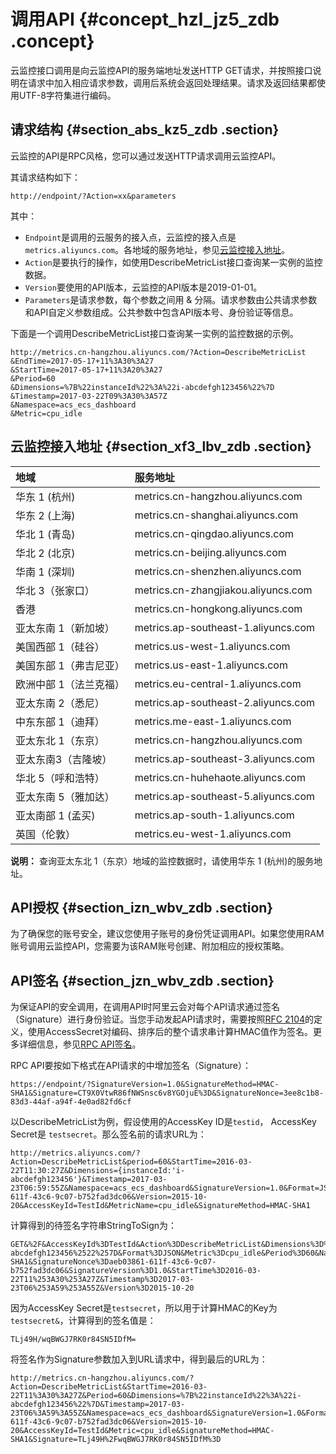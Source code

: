 # 调用API {#concept_hzl_jz5_zdb .concept}

云监控接口调用是向云监控API的服务端地址发送HTTP GET请求，并按照接口说明在请求中加入相应请求参数，调用后系统会返回处理结果。请求及返回结果都使用UTF-8字符集进行编码。

## 请求结构 {#section_abs_kz5_zdb .section}

云监控的API是RPC风格，您可以通过发送HTTP请求调用云监控API。

其请求结构如下：

`http://endpoint/?Action=xx&parameters`

其中：

-   `Endpoint`是调用的云服务的接入点，云监控的接入点是`metrics.aliyuncs.com`。各地域的服务地址，参见[云监控接入地址](#)。
-   `Action`是要执行的操作，如使用DescribeMetricList接口查询某一实例的监控数据。
-   `Version`要使用的API版本，云监控的API版本是2019-01-01。
-   `Parameters`是请求参数，每个参数之间用 & 分隔。请求参数由公共请求参数和API自定义参数组成。公共参数中包含API版本号、身份验证等信息。

下面是一个调用DescribeMetricList接口查询某一实例的监控数据的示例。

``` {#codeblock_7ck_adr_l67}
http://metrics.cn-hangzhou.aliyuncs.com/?Action=DescribeMetricList
&EndTime=2017-05-17+11%3A30%3A27
&StartTime=2017-05-17+11%3A20%3A27
&Period=60
&Dimensions=%7B%22instanceId%22%3A%22i-abcdefgh123456%22%7D
&Timestamp=2017-03-22T09%3A30%3A57Z
&Namespace=acs_ecs_dashboard
&Metric=cpu_idle
```

## 云监控接入地址 {#section_xf3_lbv_zdb .section}

|地域|服务地址|
|:-|:---|
|华东 1 \(杭州\)|metrics.cn-hangzhou.aliyuncs.com|
|华东 2 \(上海\)|metrics.cn-shanghai.aliyuncs.com|
|华北 1 \(青岛\)|metrics.cn-qingdao.aliyuncs.com|
|华北 2 \(北京\)|metrics.cn-beijing.aliyuncs.com|
|华南 1 \(深圳\)|metrics.cn-shenzhen.aliyuncs.com|
|华北 3（张家口）|metrics.cn-zhangjiakou.aliyuncs.com|
|香港|metrics.cn-hongkong.aliyuncs.com|
|亚太东南 1（新加坡）|metrics.ap-southeast-1.aliyuncs.com|
|美国西部 1（硅谷）|metrics.us-west-1.aliyuncs.com|
|美国东部 1（弗吉尼亚）|metrics.us-east-1.aliyuncs.com|
|欧洲中部 1（法兰克福）|metrics.eu-central-1.aliyuncs.com|
|亚太东南 2（悉尼）|metrics.ap-southeast-2.aliyuncs.com|
|中东东部 1（迪拜）|metrics.me-east-1.aliyuncs.com|
|亚太东北 1（东京）|metrics.cn-hangzhou.aliyuncs.com|
|亚太东南3（吉隆坡）|metrics.ap-southeast-3.aliyuncs.com|
|华北 5（呼和浩特）|metrics.cn-huhehaote.aliyuncs.com|
|亚太东南 5（雅加达）|metrics.ap-southeast-5.aliyuncs.com|
|亚太南部 1 \(孟买\)|metrics.ap-south-1.aliyuncs.com|
|英国（伦敦）|metrics.eu-west-1.aliyuncs.com|

**说明：** 查询亚太东北 1（东京）地域的监控数据时，请使用华东 1 \(杭州\)的服务地址。

## API授权 {#section_izn_wbv_zdb .section}

为了确保您的账号安全，建议您使用子账号的身份凭证调用API。如果您使用RAM账号调用云监控API，您需要为该RAM账号创建、附加相应的授权策略。

## API签名 {#section_jzn_wbv_zdb .section}

为保证API的安全调用，在调用API时阿里云会对每个API请求通过签名（Signature）进行身份验证。当您手动发起API请求时，需要按照[RFC 2104](https://www.ietf.org/rfc/rfc2104.txt?spm=a2c4g.11186623.2.6.tstgdp&file=rfc2104.txt)的定义，使用AccessSecret对编码、排序后的整个请求串计算HMAC值作为签名。更多详细信息，参见[RPC API签名](https://www.alibabacloud.com/help/doc-detail/66384.htm)。

RPC API要按如下格式在API请求的中增加签名（Signature）：

`https://endpoint/?SignatureVersion=1.0&SignatureMethod=HMAC-SHA1&Signature=CT9X0VtwR86fNWSnsc6v8YGOjuE%3D&SignatureNonce=3ee8c1b8-83d3-44af-a94f-4e0ad82fd6cf`

以DescribeMetricList为例，假设使用的AccessKey ID是`testid`， AccessKey Secret是 `testsecret`。那么签名前的请求URL为：

``` {#codeblock_vtx_6vo_9ef}
http://metrics.aliyuncs.com/?Action=DescribeMetricList&period=60&StartTime=2016-03-22T11:30:27Z&Dimensions={instanceId:'i-abcdefgh123456'}&Timestamp=2017-03-23T06:59:55Z&Namespace=acs_ecs_dashboard&SignatureVersion=1.0&Format=JSON&SignatureNonce=aeb03861-611f-43c6-9c07-b752fad3dc06&Version=2015-10-20&AccessKeyId=TestId&MetricName=cpu_idle&SignatureMethod=HMAC-SHA1
```

计算得到的待签名字符串StringToSign为：

``` {#codeblock_38j_bp1_18w}
GET&%2F&AccessKeyId%3DTestId&Action%3DDescribeMetricList&Dimensions%3D%257B%2522instanceId%2522%253A%2522i-abcdefgh123456%2522%257D&Format%3DJSON&Metric%3Dcpu_idle&Period%3D60&Namespace%3Dacs_ecs_dashboard&SignatureMethod%3DHMAC-SHA1&SignatureNonce%3Daeb03861-611f-43c6-9c07-b752fad3dc06&SignatureVersion%3D1.0&StartTime%3D2016-03-22T11%253A30%253A27Z&Timestamp%3D2017-03-23T06%253A59%253A55Z&Version%3D2015-10-20
```

因为AccessKey Secret是`testsecret`，所以用于计算HMAC的Key为`testsecret&`，计算得到的签名值是：

``` {#codeblock_5zp_sf1_39i}
TLj49H/wqBWGJ7RK0r84SN5IDfM=
```

将签名作为Signature参数加入到URL请求中，得到最后的URL为：

``` {#codeblock_92f_rgx_79k}
http://metrics.cn-hangzhou.aliyuncs.com/?Action=DescribeMetricList&StartTime=2016-03-22T11%3A30%3A27Z&Period=60&Dimensions=%7B%22instanceId%22%3A%22i-abcdefgh123456%22%7D&Timestamp=2017-03-23T06%3A59%3A55Z&Namespace=acs_ecs_dashboard&SignatureVersion=1.0&Format=JSON&SignatureNonce=aeb03861-611f-43c6-9c07-b752fad3dc06&Version=2015-10-20&AccessKeyId=TestId&Metric=cpu_idle&SignatureMethod=HMAC-SHA1&Signature=TLj49H%2FwqBWGJ7RK0r84SN5IDfM%3D
```


